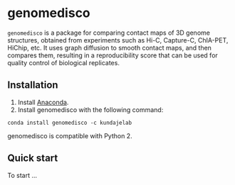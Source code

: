 # genomedisco
`genomedisco` is a package for comparing contact maps of 3D genome structures, obtained from experiments such as Hi-C, Capture-C, ChIA-PET, HiChip, etc. It uses graph diffusion to smooth contact maps, and then compares them, resulting in a reproducibility score that can be used for quality control of biological replicates.

Installation
---

1. Install [Anaconda](https://www.continuum.io/downloads). 
2. Install genomedisco with the following command:
```
conda install genomedisco -c kundajelab
```
genomedisco is compatible with Python 2.

Quick start
---
To start ...


